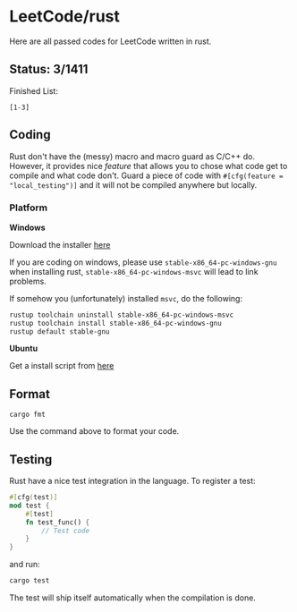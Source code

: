 # LeetCode/rust

Here are all passed codes for LeetCode written in rust.

## Status: 3/1411

Finished List:

	[1-3]

## Coding

Rust don't have the (messy) macro and macro guard as C/C++ do. 
However, it provides nice _feature_ that allows you to chose what code get to compile and what code don't.
Guard a piece of code with `#[cfg(feature = "local_testing")]` and it will not be compiled anywhere but locally.

### Platform

**Windows**

Download the installer [here](https://www.rust-lang.org/tools/install)

If you are coding on windows, please use `stable-x86_64-pc-windows-gnu` when installing rust, `stable-x86_64-pc-windows-msvc` will lead to link problems.

If somehow you (unfortunately) installed `msvc`, do the following:

```sh
rustup toolchain uninstall stable-x86_64-pc-windows-msvc
rustup toolchain install stable-x86_64-pc-windows-gnu
rustup default stable-gnu
```

**Ubuntu**

Get a install script from [here](https://www.rust-lang.org/tools/install)

## Format

`cargo fmt`

Use the command above to format your code.

## Testing

Rust have a nice test integration in the language. 
To register a test:
```rust
#[cfg(test)]
mod test {
	#[test]
	fn test_func() {
		// Test code
	}
}
```

and run:

```sh
cargo test
```

The test will ship itself automatically when the compilation is done.